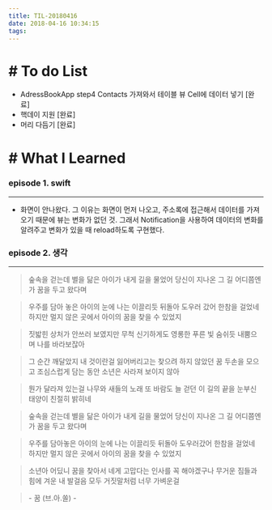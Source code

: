 ```yaml
---
title: TIL-20180416
date: 2018-04-16 10:34:15
tags: 
---
```


# # To do List

- AdressBookApp step4 Contacts 가져와서 테이블 뷰 Cell에 데이터 넣기 [완료]
- 핵데이 지원 [완료]
- 머리 다듬기 [완료]


# # What I Learned

### episode 1. swift

---

- 화면이 안나왔다. 그 이유는 화면이 먼저 나오고, 주소록에 접근해서 데이터를 가져오기 때문에 뷰는 변화가 없던 것. 그래서 Notification을 사용하여 데이터의 변화를 알려주고 변화가 있을 때 reload하도록 구현했다.


### episode 2. 생각

---

> 숲속을 걷는데 
별을 닮은 아이가 
내게 길을 물었어 
당신이 지나온 
그 길 어디쯤엔가 
꿈을 두고 왔다며 

> 우주를 담아 놓은 아이의 눈에 
나는 이끌리듯 뒤돌아 도우러 갔어 
한참을 걸었네 
하지만 멀지 않은 곳에서 
아이의 꿈을 찾을 수 있었지 

> 짓밟힌 상처가 안쓰러 보였지만 무척 신기하게도 
영롱한 푸른 빛 숨쉬듯 내뿜으며 나를 바라보잖아 

> 그 순간 깨달았지 내 것이란걸 
잃어버리고는 찾으려 하지 않았던 꿈 
두손을 모으고 조심스럽게 담는 동안 
소년은 사라져 보이지 않아 

> 뭔가 달라져 있는걸 나무와 새들의 노래 또 바람도 
늘 걷던 이 길의 끝을 
눈부신 태양이 친절히 밝히네 

> 숲속을 걷는데 
별을 닮은 아이가 
내게 길을 물었어 
당신이 지나온 
그 길 어디쯤엔가 
꿈을 두고 왔다며 

> 우주를 담아놓은 아이의 눈에 
나는 이끌리듯 뒤돌아 도우러갔어 
한참을 걸었네 
하지만 멀지 않은 곳에서 
아이의 꿈을 찾을 수 있었지 

> 소년아 어딨니 꿈을 찾아서 
네게 고맙다는 인사를 꼭 해야겠구나 
무거운 짐들과 힘에 겨운 내 발걸음 모두 
거짓말처럼 너무 가벼운걸

> \- 꿈 (브.아.쏠) -